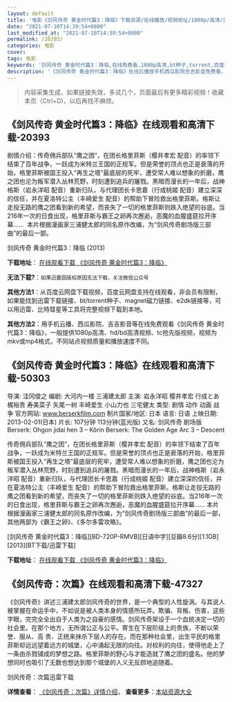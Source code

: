 ```yaml
---
layout: default
title: '电影《剑风传奇 黄金时代篇3：降临》下载资源/在线播放/视频地址/1080p/高清/蓝光'
date: "2021-07-10T14:39:54+0800"
last_modified_at: "2021-07-10T14:39:54+0800"
permalink: /20393/
categories: 电影
cover:
tags: 电影
keywords: '剑风传奇 黄金时代篇3：降临,在线免费看,1080p高清,bt种子,torrent,百度云盘,magnet,磁力链,迅雷下载资源'
description: '《剑风传奇 黄金时代篇3：降临》在线云播放手机西瓜影院吉吉影音免费看，1080p高清bd/hd未删减完整版和tc抢先枪版，mkv/mp4格式，附带bt/torrent种子、magnet/磁力链、百度云盘、网盘资源迅雷下载链接'
---
```


>内容采集生成，如果链接失效，多试几个，页面最后有更多精彩视频！收藏本页（Ctrl+D)，以后再找不麻烦。


## 《剑风传奇 黄金时代篇3：降临》在线观看和高清下载-20393

剧情介绍：传奇佣兵部队“鹰之团”，在团长格里菲斯（樱井孝宏 配音）的率领下结束了百年战争，一跃成为米特兰王国的正规军。但是荣誉的顶点也正是衰落的开始，格里菲斯被国王投入“再生之塔”最底层的死牢，遭受常人难以想象的折磨，鹰之团也沦为叛军潜入丛林荒野，时刻遭到追兵的屠戮。黑暗而漫长的一年后，战神格斯（岩永洋昭 配音）重新归队，与代理团长卡思嘉（行成桃姬 配音）建立深深的信任，并在夏洛特公主（丰崎爱生 配音）的帮助下冒险救出格里菲斯。格斯让走投无路的鹰之团看到新的希望，而丧失了一切的格里菲斯则跌入绝望的谷底。当216年一次的日食出现，格里菲斯与霸王之卵再次邂逅，恶魔的血腥盛筵拉开序幕……  本片根据漫画家三浦健太郎的同名原作改编，为“剑风传奇剧场版三部曲”的最后一部。


剑风传奇 黄金时代篇3：降临 (2013)

**下载地址**： [在线观看下载 《剑风传奇 黄金时代篇3：降临》](https://www.btbtdy.me/btdy/dy1898.html) 


**无法下载?**：`如果迅雷因版权原因无法下载，关注微信公众号 `

**其他方法1**：从百度云网盘下载视频，百度云网盘支持在线观看，非会员有限制，如果能找到迅雷下载链接、bt/torrent种子、magnet磁力链接、e2dk链接等，可以用迅雷、比特彗星等工具将完整视频下载到本地。

**其他方法2**：用手机云播、西瓜影院、吉吉影音等在线免费观看《剑风传奇 黄金时代篇3：降临》，一般提供1080p高清、hd/bd高清视频、tc抢先版视频，视频为mkv或mp4格式，不同站点视频质量和播放速度不同。


## 《剑风传奇 黄金时代篇3：降临》在线观看和高清下载-50303

导演: 洼冈俊之 编剧: 大河内一楼 三浦建太郎 主演: 岩永洋昭 樱井孝宏 行成とあ 梶裕贵 寿美菜子 矢尾一树 丰崎爱生 小山力也 三宅健太 类型: 剧情 动作 动画 战争 官方网站: www.berserkfilm.com 制片国家/地区: 日本 语言: 日语 上映日期: 2013-02-01(日本) 片长: 107分钟 113分钟(蓝光版) 又名: 剑风传奇 剧场版 Berserk: Ohgon jidai hen 3 – Kôrin Berserk: The Golden Age Arc 3 – Descent

传奇佣兵部队“鹰之团”，在团长格里菲斯（樱井孝宏 配音）的率领下结束了百年战争，一跃成为米特兰王国的正规军。但是荣誉的顶点也正是衰落的开始，格里菲斯被国王投入“再生之塔”最底层的死牢，遭受常人难以想象的折磨，鹰之团也沦为叛军潜入丛林荒野，时刻遭到追兵的屠戮。黑暗而漫长的一年后，战神格斯（岩永洋昭 配音）重新归队，与代理团长卡思嘉（行成桃姬 配音）建立深深的信任，并在夏洛特公主（丰崎爱生 配音）的帮助下冒险救出格里菲斯。格斯让走投无路的鹰之团看到新的希望，而丧失了一切的格里菲斯则跌入绝望的谷底。当216年一次的日食出现，格里菲斯与霸王之卵再次邂逅，恶魔的血腥盛筵拉开序幕…… 本片根据漫画家三浦健太郎的同名原作改编，为“剑风传奇剧场版三部曲”的最后一部，其他两部为《霸王之卵》、《多尔多雷攻略》。


[剑风传奇 黄金时代篇3：降临][BD-720P-RMVB][日语中字][豆瓣8.6分][1.1GB][2013][BT下载/迅雷下载]

**下载地址**： [在线观看下载 《剑风传奇 黄金时代篇3：降临》](https://www.btdx8.com/torrent/berserk_3_2013.html) 


## 《剑风传奇：次篇》在线观看和高清下载-47327

《剑风传奇》讲述三浦建太郎剑风传奇的世界，是一个典型的人性旋涡。与其说人被掌握在命运手中，不如说是被人类本身的情感所玩弄。欺骗、背叛、伤害，这些字眼，完完全全出自于人类为之自豪的感情。剑风传奇架设于一个血统决定一切的社会里。在那个地方，无所谓公正与公平。寄生在下层阶级上的贵族，不断以荣誉、服从、高 贵、正统来抹杀下层人的存在。而在那种社会里，出生平民的格里菲斯却远远望着远方的城堡，心中涌起无限的向往。对权利的向往，使得他走上了一条由杀戮铺成的梦想之路。格里菲斯的野心与才能造就了鹰之团的盛名。他的梦想同时也吸引了无数也想达到那个城堡的人义无反顾地追随着。


剑风传奇：次篇迅雷下载

**详情查看**： [《剑风传奇：次篇》详情介绍](/movie/47327/)， **查看更多**：[本站资源大全](/movie/t/all/)

